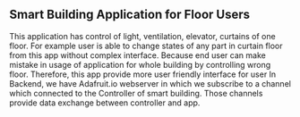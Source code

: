 ## Smart Building Application for Floor Users
This application has control of light, ventilation, elevator, curtains of one floor. For example user is able to change states of any part in curtain floor from this app without complex interface. Because end user can make mistake in usage of application for whole building by controlling wrong floor. Therefore, this app provide more user friendly interface for user
In Backend, we have Adafruit.io webserver in which we subscribe to a channel which connected to the Controller of smart building. Those channels provide data exchange between controller and app.
